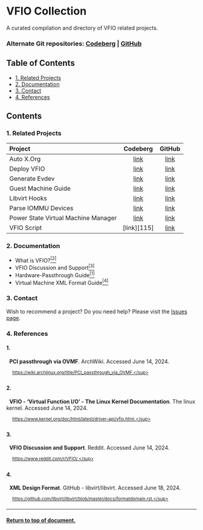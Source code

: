 # VFIO Collection
A curated compilation and directory of VFIO related projects.

### Alternate Git repositories: [Codeberg][01] | [GitHub][02]
[01]: https://codeberg.org/portellam/vfio-collection
[02]: https://github.com/portellam/vfio-collection

## Table of Contents
- [1. Related Projects](#1-related-projects)
- [2. Documentation](#2-documentation)
- [3. Contact](#3-contact)
- [4. References](#4-references)

## Contents
### 1. Related Projects
| Project                             | Codeberg    | GitHub      |
| :---                                | :---:       | :---:       |
| Auto X.Org                          | [link][101] | [link][102] |
| Deploy VFIO                         | [link][103] | [link][104] |
| Generate Evdev                      | [link][105] | [link][106] |
| Guest Machine Guide                 | [link][107] | [link][108] |
| Libvirt Hooks                       | [link][109] | [link][110] |
| Parse IOMMU Devices                 | [link][111] | [link][112] |
| Power State Virtual Machine Manager | [link][113] | [link][114] |
| VFIO Script                         | [link][115] | [link][116] |

[101]: https://codeberg.org/portellam/auto-xorg
[102]: https://github.com/portellam/auto-xorg
[103]: https://codeberg.org/portellam/deploy-VFIO
[104]: https://github.com/portellam/deploy-VFIO
[105]: https://codeberg.org/portellam/generate-evdev
[106]: https://github.com/portellam/generate-evdev
[107]: https://codeberg.org/portellam/guest-machine-guide
[108]: https://github.com/portellam/guest-machine-guide
[109]: https://codeberg.org/portellam/libvirt-hooks
[110]: https://github.com/portellam/libvirt-hooks
[111]: https://codeberg.org/portellam/parse-iommu-devices
[112]: https://github.com/portellam/parse-iommu-devices
[113]: https://codeberg.org/portellam/powerstate-virtmanager
[114]: https://github.com/portellam/powerstate-virtmanager
[116]: https://codeberg.org/portellam/vfio-script
[116]: https://github.com/portellam/vfio-script

### 2. Documentation
- What is VFIO?[<sup>[2]</sup>](#2)
- VFIO Discussion and Support[<sup>[3]</sup>](#3)
- Hardware-Passthrough Guide[<sup>[1]</sup>](#1)
- Virtual Machine XML Format Guide[<sup>[4]</sup>](#4)

### 3. Contact
Wish to recommend a project? Do you
need help? Please visit the [Issues page][31].

[31]: ./issues

### 4. References
#### 1.
&nbsp;&nbsp;**PCI passthrough via OVMF**. ArchWiki. Accessed June 14, 2024.

&nbsp;&nbsp;&nbsp;&nbsp;<sup>https://wiki.archlinux.org/title/PCI_passthrough_via_OVMF.</sup>

#### 2.
&nbsp;&nbsp;**VFIO - ‘Virtual Function I/O’ - The Linux Kernel Documentation**.
The linux kernel. Accessed June 14, 2024.

&nbsp;&nbsp;&nbsp;&nbsp;<sup>https://www.kernel.org/doc/html/latest/driver-api/vfio.html.</sup>

#### 3.
&nbsp;&nbsp;**VFIO Discussion and Support**. Reddit. Accessed June 14, 2024.

&nbsp;&nbsp;&nbsp;&nbsp;<sup>https://www.reddit.com/r/VFIO/.</sup>

#### 4.
&nbsp;&nbsp;**XML Design Format**. GitHub - libvirt/libvirt. Accessed June 18, 2024.

&nbsp;&nbsp;&nbsp;&nbsp;<sup>https://github.com/libvirt/libvirt/blob/master/docs/formatdomain.rst.</sup>

---
#### [Return to top of document.](#vfio-collection)